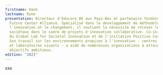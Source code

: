 ```yaml
---
firstname: Hank
lastname: Kune
presentation: Directeur d'Educore BV aux Pays-Bas et partenaire fondateur de
  Future Center Alliance. Spécialisé dans le développement de méthodologies pour
  l'innovation et le changement, il soutient la nécessité de relever les défis
  sociétaux dans le cadre de projets d'innovation collaborative. Co-initiateur
  du Global Lab for Societal Innovation et de l'initiative Positive Cartography.
  Son travail sur les environnements propices à l'innovation - centres du futur
  et laboratoires vivants - a aidé de nombreuses organisations à atteindre des
  objectifs ambitieux.
edition: "2021"
---
```

xxx